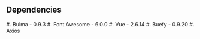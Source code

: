 Dependencies
------------

#. Bulma - 0.9.3
#. Font Awesome - 6.0.0
#. Vue - 2.6.14
#. Buefy - 0.9.20
#. Axios 
